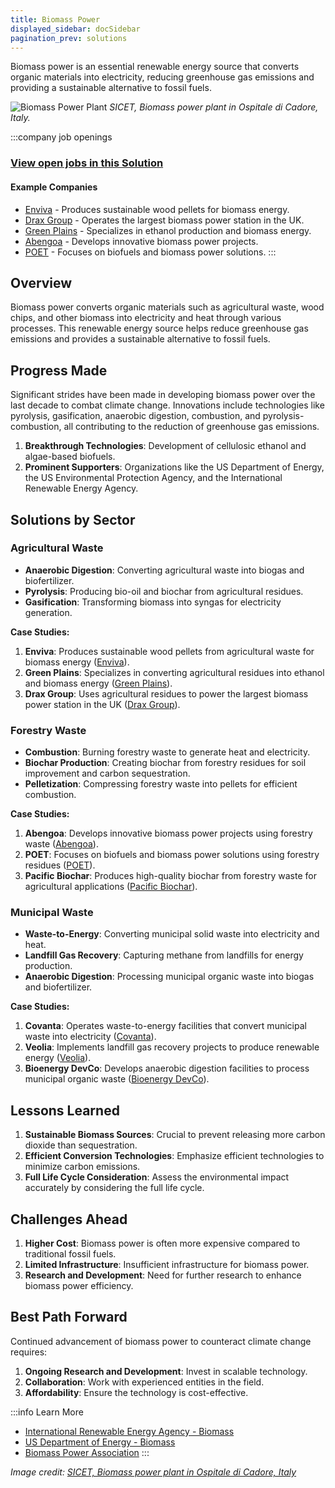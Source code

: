```yaml
---
title: Biomass Power
displayed_sidebar: docSidebar
pagination_prev: solutions
---
```


Biomass power is an essential renewable energy source that converts organic materials into electricity, reducing greenhouse gas emissions and providing a sustainable alternative to fossil fuels.

![Biomass Power Plant](../static/img/biomass-power-plant.jpg)
*SICET, Biomass power plant in Ospitale di Cadore, Italy.*

:::company job openings
### [View open jobs in this Solution](https://climatebase.org/jobs?l=&q=&drawdown_solutions=Biomass+Power)
#### Example Companies
- [Enviva](https://www.envivabiomass.com) - Produces sustainable wood pellets for biomass energy.
- [Drax Group](https://www.drax.com) - Operates the largest biomass power station in the UK.
- [Green Plains](https://www.gpreinc.com) - Specializes in ethanol production and biomass energy.
- [Abengoa](https://www.abengoa.com) - Develops innovative biomass power projects.
- [POET](https://poet.com) - Focuses on biofuels and biomass power solutions.
:::

## Overview

Biomass power converts organic materials such as agricultural waste, wood chips, and other biomass into electricity and heat through various processes. This renewable energy source helps reduce greenhouse gas emissions and provides a sustainable alternative to fossil fuels.

## Progress Made

Significant strides have been made in developing biomass power over the last decade to combat climate change. Innovations include technologies like pyrolysis, gasification, anaerobic digestion, combustion, and pyrolysis-combustion, all contributing to the reduction of greenhouse gas emissions.

1. **Breakthrough Technologies**: Development of cellulosic ethanol and algae-based biofuels.
2. **Prominent Supporters**: Organizations like the US Department of Energy, the US Environmental Protection Agency, and the International Renewable Energy Agency.

## Solutions by Sector

### Agricultural Waste
- **Anaerobic Digestion**: Converting agricultural waste into biogas and biofertilizer.
- **Pyrolysis**: Producing bio-oil and biochar from agricultural residues.
- **Gasification**: Transforming biomass into syngas for electricity generation.

**Case Studies:**
1. **Enviva**: Produces sustainable wood pellets from agricultural waste for biomass energy ([Enviva](https://www.envivabiomass.com)).
2. **Green Plains**: Specializes in converting agricultural residues into ethanol and biomass energy ([Green Plains](https://www.gpreinc.com)).
3. **Drax Group**: Uses agricultural residues to power the largest biomass power station in the UK ([Drax Group](https://www.drax.com)).

### Forestry Waste
- **Combustion**: Burning forestry waste to generate heat and electricity.
- **Biochar Production**: Creating biochar from forestry residues for soil improvement and carbon sequestration.
- **Pelletization**: Compressing forestry waste into pellets for efficient combustion.

**Case Studies:**
1. **Abengoa**: Develops innovative biomass power projects using forestry waste ([Abengoa](https://www.abengoa.com)).
2. **POET**: Focuses on biofuels and biomass power solutions using forestry residues ([POET](https://poet.com)).
3. **Pacific Biochar**: Produces high-quality biochar from forestry waste for agricultural applications ([Pacific Biochar](https://pacificbiochar.com)).

### Municipal Waste
- **Waste-to-Energy**: Converting municipal solid waste into electricity and heat.
- **Landfill Gas Recovery**: Capturing methane from landfills for energy production.
- **Anaerobic Digestion**: Processing municipal organic waste into biogas and biofertilizer.

**Case Studies:**
1. **Covanta**: Operates waste-to-energy facilities that convert municipal waste into electricity ([Covanta](https://www.covanta.com)).
2. **Veolia**: Implements landfill gas recovery projects to produce renewable energy ([Veolia](https://www.veolia.com)).
3. **Bioenergy DevCo**: Develops anaerobic digestion facilities to process municipal organic waste ([Bioenergy DevCo](https://www.bioenergydevco.com)).

## Lessons Learned

1. **Sustainable Biomass Sources**: Crucial to prevent releasing more carbon dioxide than sequestration.
2. **Efficient Conversion Technologies**: Emphasize efficient technologies to minimize carbon emissions.
3. **Full Life Cycle Consideration**: Assess the environmental impact accurately by considering the full life cycle.

## Challenges Ahead

1. **Higher Cost**: Biomass power is often more expensive compared to traditional fossil fuels.
2. **Limited Infrastructure**: Insufficient infrastructure for biomass power.
3. **Research and Development**: Need for further research to enhance biomass power efficiency.

## Best Path Forward

Continued advancement of biomass power to counteract climate change requires:

1. **Ongoing Research and Development**: Invest in scalable technology.
2. **Collaboration**: Work with experienced entities in the field.
3. **Affordability**: Ensure the technology is cost-effective.

:::info Learn More
- [International Renewable Energy Agency - Biomass](https://www.irena.org/Biomass)
- [US Department of Energy - Biomass](https://www.energy.gov/eere/bioenergy/biomass)
- [Biomass Power Association](https://www.usabiomass.org/)
:::

*Image credit: [SICET, Biomass power plant in Ospitale di Cadore, Italy](../static/img/biomass-power-plant.jpg)*
